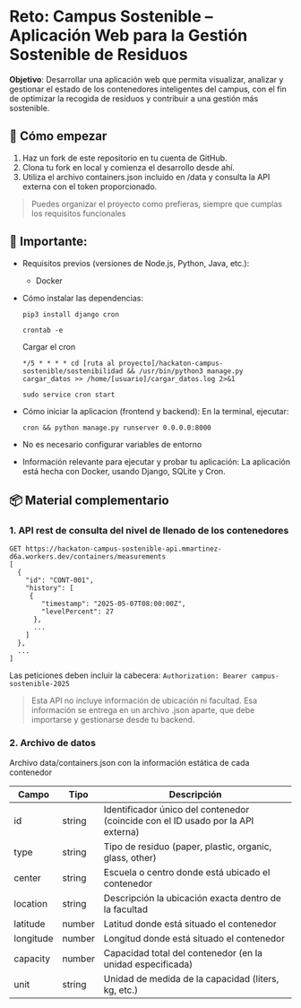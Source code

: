 # Reto: Campus Sostenible – Aplicación Web para la Gestión Sostenible de Residuos
**Objetivo**: Desarrollar una aplicación web que permita visualizar, analizar y gestionar el estado de los contenedores inteligentes del campus, con el fin de optimizar la recogida de residuos y contribuir a una gestión más sostenible.

## 🚀 Cómo empezar
1. Haz un fork de este repositorio en tu cuenta de GitHub.
2. Clona tu fork en local y comienza el desarrollo desde ahí.
3. Utiliza el archivo containers.json incluido en /data y consulta la API externa con el token proporcionado.

> Puedes organizar el proyecto como prefieras, siempre que cumplas los requisitos funcionales

## 📌 Importante:
- Requisitos previos (versiones de Node.js, Python, Java, etc.):
  	- Docker
    
- Cómo instalar las dependencias:
  	```
  	pip3 install django cron

  	crontab -e
	```
   	Cargar el cron
  	```
   	*/5 * * * * cd [ruta al proyecto]/hackaton-campus-sostenible/sostenibilidad && /usr/bin/python3 manage.py cargar_datos >> /home/[usuario]/cargar_datos.log 2>&1

	sudo service cron start

   	```
  
- Cómo iniciar la aplicacion (frontend y backend):
  	En la terminal, ejecutar:
  
  	```
  	cron && python manage.py runserver 0.0.0.0:8000
   	```
  
- No es necesario configurar variables de entorno
  
- Información relevante para ejecutar y probar tu aplicación:
	La aplicación está hecha con Docker, usando Django, SQLite y Cron.

## 📦 Material complementario
### 1. API rest de consulta del nivel de llenado de los contenedores
```
GET https://hackaton-campus-sostenible-api.mmartinez-d6a.workers.dev/containers/measurements
[
  {
    "id": "CONT-001",
    "history": [
	 {
        "timestamp": "2025-05-07T08:00:00Z",
        "levelPercent": 27
      },
      ...
    ]
  },
  ...
]
```

Las peticiones deben incluir la cabecera: `Authorization: Bearer campus-sostenible-2025`

> Esta API no incluye información de ubicación ni facultad. Esa información se entrega en un archivo .json aparte, que debe importarse y gestionarse desde tu backend.


### 2. Archivo de datos
Archivo data/containers.json con la información estática de cada contenedor

Campo      | Tipo    | Descripción
| -------- | ------- | -------------------------------------------------- |
id         | string  | Identificador único del contenedor (coincide con el ID usado por la API externa)
type       | string  | Tipo de residuo (paper, plastic, organic, glass, other)
center     | string  | Escuela o centro donde está ubicado el contenedor
location   | string  | Descripción la ubicación exacta dentro de la facultad
latitude   | number  | Latitud donde está situado el contenedor
longitude  | number  | Longitud donde está situado el contenedor
capacity   | number  | Capacidad total del contenedor (en la unidad especificada)
unit       | string  | Unidad de medida de la capacidad (liters, kg, etc.)
